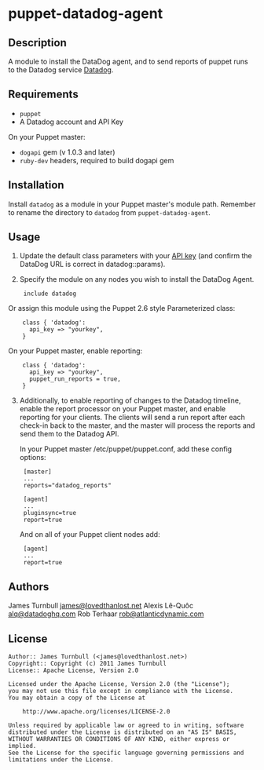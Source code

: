 puppet-datadog-agent
====================

Description
-----------

A module to install the DataDog agent, and to send reports of puppet runs
to the Datadog service [Datadog](http://www.datadoghq.com/).

Requirements
------------

* `puppet`
* A Datadog account and API Key

On your Puppet master:

* `dogapi` gem (v 1.0.3 and later)
* `ruby-dev` headers, required to build dogapi gem

Installation
------------

Install `datadog` as a module in your Puppet master's module
path. Remember to rename the directory to `datadog` from
`puppet-datadog-agent`.

Usage
-----

1. Update the default class parameters with your [API key](https://app.datadoghq.com/account/settings#api)
   (and confirm the DataDog URL is correct in datadog::params).

2. Specify the module on any nodes you wish to install the DataDog
   Agent.

        include datadog

  Or assign this module using the Puppet 2.6 style Parameterized class:

        class { 'datadog':
          api_key => "yourkey",
        }

  On your Puppet master, enable reporting:

        class { 'datadog':
          api_key => "yourkey",
          puppet_run_reports = true,
        }

3. Additionally, to enable reporting of changes to the Datadog timeline,
   enable the report processor on your Puppet master, and enable reporting
   for your clients. The clients will send a run report after each check-in
   back to the master, and the master will process the reports and send them
   to the Datadog API.


   In your Puppet master /etc/puppet/puppet.conf, add these config options:

        [master]
        ...
        reports="datadog_reports"

        [agent]
        ...
        pluginsync=true
        report=true


   And on all of your Puppet client nodes add:

        [agent]
        ...
        report=true


Authors
-------

James Turnbull <james@lovedthanlost.net>
Alexis Lê-Quôc <alq@datadoghq.com>
Rob Terhaar <rob@atlanticdynamic.com>

License
-------

    Author:: James Turnbull (<james@lovedthanlost.net>)
    Copyright:: Copyright (c) 2011 James Turnbull
    License:: Apache License, Version 2.0

    Licensed under the Apache License, Version 2.0 (the "License");
    you may not use this file except in compliance with the License.
    You may obtain a copy of the License at

        http://www.apache.org/licenses/LICENSE-2.0

    Unless required by applicable law or agreed to in writing, software
    distributed under the License is distributed on an "AS IS" BASIS,
    WITHOUT WARRANTIES OR CONDITIONS OF ANY KIND, either express or implied.
    See the License for the specific language governing permissions and
    limitations under the License.
